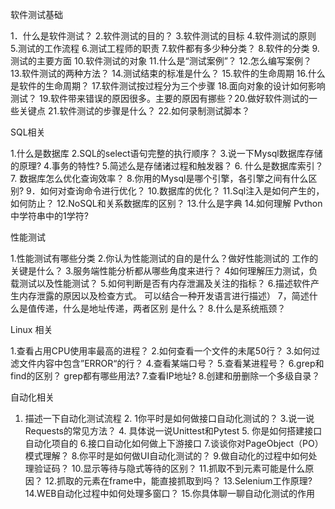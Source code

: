 软件测试基础 

1．什么是软件测试？ 2.软件测试的目的？ 3.软件测试的目标 4.软件测试的原则 5.测试的工作流程 6.测试工程师的职责 7.软件都有多少种分类？ 8.软件的分类 9.测试的主要方面 10.软件测试的对象 11.什么是“测试案例”？ 12.怎么编写案例？ 13.软件测试的两种方法？ 14.测试结束的标准是什么？ 15.软件的生命周期 16.什么是软件的生命周期？ 17.软件测试按过程分为三个步骤 18.面向对象的设计如何影响测试？ 19.软件带来错误的原因很多。主要的原因有挪些？20.做好软件测试的一些关键点 21.软件测试的步骤是什么？ 22.如何录制测试脚本？ 

SQL相关

1.什么是数据库 2.SQL的select语句完整的执行顺序？ 3.说一下Mysql数据库存储的原理? 4.事务的特性? 5.简述么是存储诸过程和触发器？ 6. 什么是数据库索引？ 7. 数据库怎么优化查询效率？ 8.你用的Mysql是哪个引擎，各引擎之间有什么区
别? 9．如何对查询命令进行优化？ 10.数据库的优化？ 11.Sql注入是如何产生的，如何防止？ 12.NoSQL和关系数据库的区别？ 13.什么是字典 14.如何理解 Pvthon 中学符串中的1学符?

性能测试 

1.性能测试有哪些分类 2.你认为性能测试的自的是什么？做好性能测试的
工作的关键是什么？ 3.服务端性能分析都从哪些角度来进行？ 4如何理解压力测试，负载测试以及性能测试？ 5.如何判断是否有内存泄漏及关注的指标？ 6.描述软件产生内存泄露的原因以及检查方式。
可以结合一种开发语言进行描述） 7，简述什么是值传递，什么是地址传递，两者区别
是什么？ 8.什么是系统瓶颈？

Linux 相关 

1.查看占用CPU使用率最高的进程？ 2.如何查看一个文件的未尾50行？ 3.如何过滤文件内容中包含”ERROR“的行？ 4.查看某端口号？ 5.查看某进程号？ 6.grep和 find的区别？ grep都有哪些用法? 7.查看IP地址? 8.创建和册删除一个多级自录？

自动化相关 

1. 描述一下自动化测试流程 2. 1你平时是如何做接口自动化测试的？ 3.说一说Requests的常见方法？ 4. 具体说一说Unittest和Pytest 5. 你是如何搭建接口自动化项自的 6.接口自动化如何做上下游接口 7.谈谈你对PageObject（PO）模式理解？ 8.你平时是如何做UI自动化测试的？ 9.做自动化的过程中如何处理验证码？ 10.显示等待与隐式等待的区别？ 11.抓取不到元素可能是什么原因？ 12.抓取的元素在frame中，能直接抓取到吗？ 13.Selenium工作原理? 14.WEB自动化过程中如何处理多窗口？ 15.你具体聊一聊自动化测试的作用